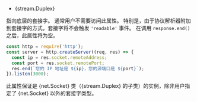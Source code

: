<!-- YAML
added: v0.3.0
-->

* {stream.Duplex}

指向底层的套接字。 
通常用户不需要访问此属性。 
特别是，由于协议解析器附加到套接字的方式，套接字将不会触发 `'readable'` 事件。 
在调用 `response.end()` 之后，此属性将为空。 


```js
const http = require('http');
const server = http.createServer((req, res) => {
  const ip = res.socket.remoteAddress;
  const port = res.socket.remotePort;
  res.end(`您的 IP 地址是 ${ip}，您的源端口是 ${port}`);
}).listen(3000);
```

此属性保证是 {net.Socket} 类（{stream.Duplex} 的子类）的实例，除非用户指定了 {net.Socket} 以外的套接字类型。

